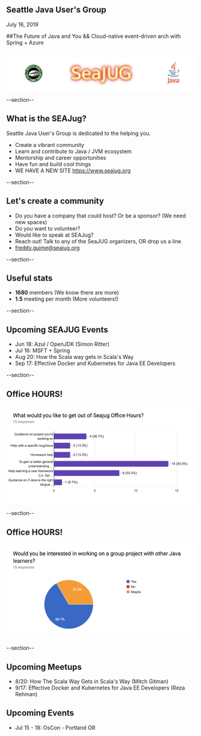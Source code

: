 ## Seattle Java User's Group

July 16, 2019


##The Future of Java and You && Cloud-native event-driven arch with Spring + Azure

<div style="background-color: white; margin-top: 30px;">
	<img src="images/seajug.png" style="border: none; box-shadow: none;"/>
</div>

--section--
## What is the SEAJug?
Seattle Java User's Group is dedicated to the helping you.

* Create a vibrant community 
* Learn and contribute to Java / JVM ecosystem
* Mentorship and career opportunities
* Have fun and build cool things
* WE HAVE A NEW SITE https://www.seajug.org

--section--

## Let's create a community

 * Do you have a company that could host? Or be a sponsor? (We need new spaces)
 * Do you want to volunteer?
 * Would like to speak at SEAJug?
 * Reach out! Talk to any of the SeaJUG organizers, OR drop us a line 
 * freddy.guime@seajug.org

--section--

## Useful stats

* **1680** members (We know there are more)
* **1.5** meeting per month (More volunteers!)

--section--

## Upcoming SEAJUG Events
* Jun 18: Azul / OpenJDK  (Simon Ritter)
* Jul 16: MSFT + Spring
* Aug 20: How the Scala way gets in Scala's Way
* Sep 17: Effective Docker and Kubernetes for Java EE Developers


--section--
## Office HOURS!


<img src="images/office.png" style="border: none;background-color:white;" /></br>

--section--
## Office HOURS!

<img src="images/office2.png" style="border: none;background-color:white;" /></br>

--section--
## Upcoming Meetups
 * 8/20: How The Scala Way Gets in Scala's Way (Mitch Gitman)
 * 9/17: Effective Docker and Kubernetes for Java EE Developers	(Reza Rehman)

## Upcoming Events

* Jul 15 - 18: OsCon - Portland OR
